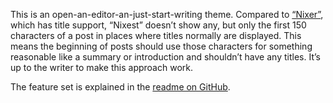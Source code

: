 This is an open-an-editor-an-just-start-writing theme. Compared to [“Nixer”](https://jekyll-theme-nixer.michaelnordmeyer.com/), which has title support, “Nixest” doesn’t show any, but only the first 150 characters of a post in places where titles normally are displayed. This means the beginning of posts should use those characters for something reasonable like a summary or introduction and shouldn’t have any titles. It’s up to the writer to make this approach work.

The feature set is explained in the [readme on GitHub](https://github.com/michaelnordmeyer/jekyll-theme-nixest).
